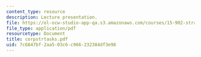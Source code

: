 ```yaml
---
content_type: resource
description: Lecture presentation.
file: https://ol-ocw-studio-app-qa.s3.amazonaws.com/courses/15-902-strategic-management-i-fall-2006/7c6847bf2aa503c6c966232384df3e98_corpstrtasks.pdf
file_type: application/pdf
resourcetype: Document
title: corpstrtasks.pdf
uid: 7c6847bf-2aa5-03c6-c966-232384df3e98
---
```

